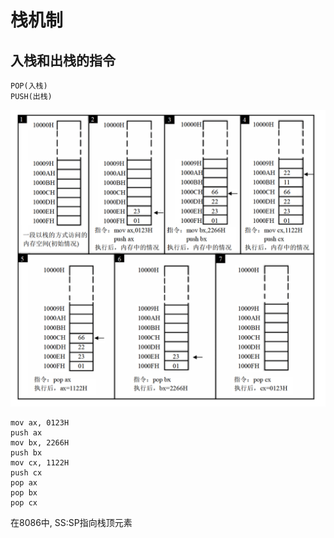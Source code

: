 # 栈机制
## 入栈和出栈的指令
```
POP(入栈)        
PUSH(出栈)
```

<img src="stack.png"></img>
```
mov ax, 0123H
push ax
mov bx, 2266H
push bx
mov cx, 1122H
push cx
pop ax
pop bx
pop cx
```
在8086中, SS:SP指向栈顶元素